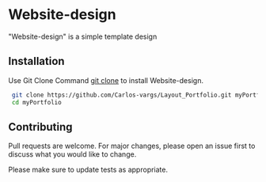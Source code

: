 # Website-design

"Website-design" is a simple template design

## Installation

 Use Git Clone Command [git clone](https://git-scm.com/docs/git-clone) to install Website-design.

```bash
 git clone https://github.com/Carlos-vargs/Layout_Portfolio.git myPortfolio
 cd myPortfolio
```

## Contributing
Pull requests are welcome. For major changes, please open an issue first to discuss what you would like to change.

Please make sure to update tests as appropriate.

